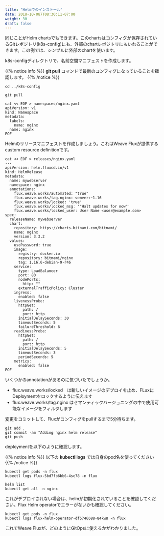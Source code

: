 ```yaml
---
title: "Helmでのインストール"
date: 2018-10-087T08:30:11-07:00
weight: 30
draft: false
---
```


<!--
You can use this same approach to deploy Helm charts.  These charts can exist within the configuration Git repository (k8s-config), or hosted from an external chart repository.  In this example we will use an external chart to keep things simple.  
-->
同じことがHelm chartsでもできます。このchartsはコンフィグが保存されているGitレポジトリ(k8s-config)にも、外部のchartレポジトリにもいれることができます。この例では、シンプルに外部のchartを使います。

<!--
In your k8s-config directory, create a namespace manifest.
-->
k8s-configディレクトリで、名前空間マニフェストを作成します。

<!--
{{% notice info %}}
The **git pull** command ensures we have the latest configuration in case Flux modified anything.
{{% /notice %}}
-->
{{% notice info %}}
**git pull** コマンドで最新のコンフィグになっていることを確認します。
{{% /notice %}}

```
cd ../k8s-config

git pull 

cat << EOF > namespaces/nginx.yaml
apiVersion: v1
kind: Namespace
metadata:
  labels:
    name: nginx
  name: nginx
EOF
```

<!--
Now create a Helm release manifest.  This is a custom resource definition provided by Weave Flux. 
-->
Helmのリリースマニフェストを作成しましょう。これはWeave Fluxが提供するcustom resource definitionです。

```
cat << EOF > releases/nginx.yaml
---
apiVersion: helm.fluxcd.io/v1
kind: HelmRelease
metadata:
  name: mywebserver
  namespace: nginx
  annotations:
    flux.weave.works/automated: "true"
    flux.weave.works/tag.nginx: semver:~1.16
    flux.weave.works/locked: 'true'
    flux.weave.works/locked_msg: '"Halt updates for now"'
    flux.weave.works/locked_user: User Name <user@example.com>
spec:
  releaseName: mywebserver
  chart:
    repository: https://charts.bitnami.com/bitnami/
    name: nginx
    version: 3.3.2
  values:
    usePassword: true
    image:
      registry: docker.io
      repository: bitnami/nginx
      tag: 1.16.0-debian-9-r46
    service:
      type: LoadBalancer
      port: 80
      nodePorts:
        http: ""
      externalTrafficPolicy: Cluster
    ingress:
      enabled: false
    livenessProbe:
      httpGet:
        path: /
        port: http
      initialDelaySeconds: 30
      timeoutSeconds: 5
      failureThreshold: 6
    readinessProbe:
      httpGet:
        path: /
        port: http
      initialDelaySeconds: 5
      timeoutSeconds: 3
      periodSeconds: 5
    metrics:
      enabled: false
EOF
```

<!--
You will notice a few additional annotations above.  
-->
いくつかのannotationがあるのに気づいたでしょうか。

<!--
* flux.weave.works/locked tells Flux to lock the deployment so a new image version will not be deployed.  
* flux.weave.works/tag.nginx filters the images available by semantic versioning.   
-->
* flux.weave.works/locked　は新しいイメージのデプロイを止め、FLuxにDeploymentをロックするように伝えます 
* flux.weave.works/tag.nginx はセマンティックバージョニングの中で使用可能なイメージをフィルタします

<!--
Now commit the changes and wait up to 5 minutes for Flux to pull in the configuration.  
-->
変更をコミットして、Fluxがコンフィグをpullするまで5分待ちます。

```
git add . 
git commit -am "Adding nginx helm release"
git push
```

<!--
Verify the deployment as follows. 
-->
deploymentを以下のように確認します。

<!--
{{% notice info %}}
Use your pod name below for **kubectl logs**
{{% /notice %}}
-->
{{% notice info %}}
以下の **kubectl logs** では自身のpod名を使ってください
{{% /notice %}}

```
kubectl get pods -n flux
kubectl logs flux-5bd7fb6bb6-4sc78 -n flux

helm list
kubectl get all -n nginx
```

<!--
If this doesn't deploy, check to ensure helm was initialized.  Also, look at the Flux Helm operator to see if there are any errors.  
-->
これがデプロイされない場合は、helmが初期化されていることを確認してください。Flux Helm operatorでエラーがないかも確認してください。

```
kubectl get pods -n flux
kubectl logs flux-helm-operator-df5746688-84kw8 -n flux
```

<!--
You've now seen how Weave Flux can enable a GitOps approach to deployment. 
-->
これでWeave Fluxが、どのようにGitOpsに使えるかがわかりました。